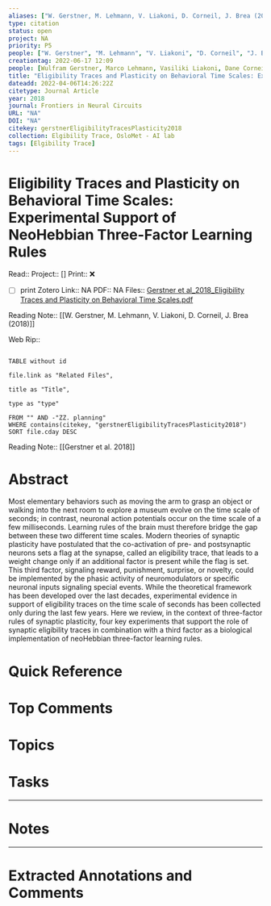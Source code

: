 ```yaml
---
aliases: ["W. Gerstner, M. Lehmann, V. Liakoni, D. Corneil, J. Brea (2018)",]
type: citation
status: open
project: NA
priority: P5
people: ["W. Gerstner", "M. Lehmann", "V. Liakoni", "D. Corneil", "J. Brea"]
creationtag: 2022-06-17 12:09
people: [Wulfram Gerstner, Marco Lehmann, Vasiliki Liakoni, Dane Corneil, Johanni Brea]
title: "Eligibility Traces and Plasticity on Behavioral Time Scales: Experimental Support of NeoHebbian Three-Factor Learning Rules"
dateadd: 2022-04-06T14:26:22Z
citetype: Journal Article
year: 2018
journal: Frontiers in Neural Circuits
URL: "NA"
DOI: "NA"
citekey: gerstnerEligibilityTracesPlasticity2018
collection: Elgibility Trace, OsloMet - AI lab
tags: [Elgibility Trace]
---
```


# Eligibility Traces and Plasticity on Behavioral Time Scales: Experimental Support of NeoHebbian Three-Factor Learning Rules
Read:: 
Project:: []
Print::  ❌
- [ ] print 
Zotero Link:: NA
PDF:: NA
Files:: [Gerstner et al_2018_Eligibility Traces and Plasticity on Behavioral Time Scales.pdf](file:///home/michaelt/Insync/m@tarlton.info/Google%20Drive/06.%20Zotero/storage/KIWV4Q6T/Gerstner%20et%20al_2018_Eligibility%20Traces%20and%20Plasticity%20on%20Behavioral%20Time%20Scales.pdf)

Reading Note:: [[W. Gerstner, M. Lehmann, V. Liakoni, D. Corneil, J. Brea (2018)]]

Web Rip:: 

```dataview

TABLE without id

file.link as "Related Files",

title as "Title",

type as "type"

FROM "" AND -"ZZ. planning"
WHERE contains(citekey, "gerstnerEligibilityTracesPlasticity2018")
SORT file.cday DESC

```
Reading Note:: [[Gerstner et al. 2018]]

# Abstract
Most elementary behaviors such as moving the arm to grasp an object or walking into the next room to explore a museum evolve on the time scale of seconds; in contrast, neuronal action potentials occur on the time scale of a few milliseconds. Learning rules of the brain must therefore bridge the gap between these two different time scales. Modern theories of synaptic plasticity have postulated that the co-activation of pre- and postsynaptic neurons sets a flag at the synapse, called an eligibility trace, that leads to a weight change only if an additional factor is present while the flag is set. This third factor, signaling reward, punishment, surprise, or novelty, could be implemented by the phasic activity of neuromodulators or specific neuronal inputs signaling special events. While the theoretical framework has been developed over the last decades, experimental evidence in support of eligibility traces on the time scale of seconds has been collected only during the last few years. Here we review, in the context of three-factor rules of synaptic plasticity, four key experiments that support the role of synaptic eligibility traces in combination with a third factor as a biological implementation of neoHebbian three-factor learning rules.

# Quick Reference


# Top Comments


# Topics


# Tasks


----
# Notes


----
# Extracted Annotations and Comments